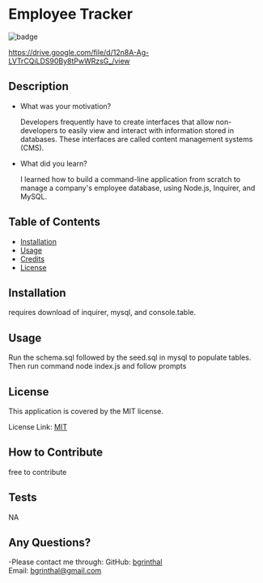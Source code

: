 # Employee Tracker
  
  ![badge](https://img.shields.io/badge/license-MIT-brightgreen)

https://drive.google.com/file/d/12n8A-Ag-LVTrCQiLDS90By8tPwWRzsG_/view

  ## Description
  
  - What was your motivation?

    Developers frequently have to create interfaces that allow non-developers to easily view and interact with information stored in databases. These interfaces are called content management systems (CMS).

  - What did you learn?
    
    I learned how to build a command-line application from scratch to manage a company's employee database, using Node.js, Inquirer, and MySQL.
  
  ## Table of Contents
  
  - [Installation](#installation)
  - [Usage](#usage)
  - [Credits](#credits)
  - [License](#license)
  
  ## Installation
  requires download of inquirer, mysql, and console.table.
  
  ## Usage
  Run the schema.sql followed by the seed.sql in mysql to populate tables.  Then run command node index.js and follow prompts
  
  
  ## License

  This application is covered by the MIT license. 
  
  License Link: <a href="https://choosealicense.com/licenses/MIT/">MIT</a>
     
  
  ## How to Contribute
  free to contribute

  ## Tests
  NA

  ## Any Questions?
  -Please contact me through:
  GitHub:  <a href="https://github.com/bgrinthal">bgrinthal</a><br>
  Email:   <a href="mailto:bgrinthal@gmail.com">bgrinthal@gmail.com</a>
